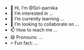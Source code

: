 - 👋 Hi, I’m @Siri-parnika
- 👀 I’m interested in ...
- 🌱 I’m currently learning ...
- 💞️ I’m looking to collaborate on ...
- 📫 How to reach me ...
- 😄 Pronouns: ...
- ⚡ Fun fact: ...

<!---
Siri-parnika/Siri-parnika is a ✨ special ✨ repository because its `README.md` (this file) appears on your GitHub profile.
You can click the Preview link to take a look at your changes.
--->

